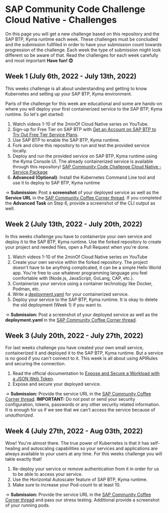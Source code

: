 # SAP Community Code Challenge Cloud Native - Challenges

On this page you will get a new challenge based on this repository and the SAP BTP, Kyma runtime each week. These challenges must be concluded and the submission fullfiled in order to have your submission count towards progression of the challenge. Each week the type of submission might look different so be aware of that. Read the challenges for each week carefully and most important **Have fun! 😊**

## Week 1 (July 6th, 2022  - July 13th, 2022)
This weeks challenge is all about understanding and getting to know Kubernetes and setting up your SAP BTP, Kyma environment.

Parts of the challenge for this week are educational and some are hands-on where you will deploy your first containerized service to the SAP BTP, Kyma runtime. So let's get started:

1. Watch videos 1-10 of the 2minOf Cloud Native series on YouTube.
2. Sign-up for Free Tier on SAP BTP with [Get an Account on SAP BTP to Try Out Free Tier Service Plans](https://developers.sap.com/tutorials/btp-free-tier-account.html).
3. Use SAP BTP to enable the SAP BTP, Kyma runtime.
4. Fork and clone this repository to run and test the provided service locally.
5. Deploy and run the provided service on SAP BTP, Kyma runtime using the Kyma Console UI. The already containerized service is available through this repository! [SAP Community Code Challenge Cloud Native - Service Package](https://github.com/SAP-samples/sap-community-code-challenge-cloud-native/pkgs/container/sap-community-code-challenge-cloud-native)
6. **Advanced (Optional)**: Install the Kubernetes Command Line tool and use it to deploy to SAP BTP, Kyma runtime

&#8594; **Submission:** Post a **screenshot** of your deployed service as well as the **Service URL** in the [SAP Community Coffee Corner thread](https://groups.community.sap.com/t5/coffee-corner/). If you completed the **Advanced Task** on Step 6, provide a screenshot of the CLI output as well.

## Week 2 (July 13th, 2022 - July 20th, 2022)
In this weeks challenge you have to containerize your own service and deploy it to the SAP BTP, Kyma runtime. Use the forked repository to create your project and needed files, open a Pull Request when you're done.

1. Watch videos 1-10 of the 2minOf Cloud Native series on YouTube
2. Create your own service within the forked repository. The project doesn't have to be anything complicated, it can be a simple Hello World app. You're free to use whatever programming language you feel comfortable with (Node.js, JavaScript, GoLang, CAP, etc.).
3. Containerize your service using a container technology like Docker, Podman, etc.
4. Write a [deployment.yaml](https://kubernetes.io/docs/concepts/workloads/controllers/deployment/) for your containerized service.
5. Deploy your service to the SAP BTP, Kyma runtime. It is okay to delete the old deployment (Week 1) if you want to.

&#8594; **Submission:** Post a screenshot of your deployed service as well as the **deployment.yaml** in the [SAP Community Coffee Corner thread](https://groups.community.sap.com/t5/coffee-corner/).

## Week 3 (July 20th, 2022 - July 27th, 2022)
For last weeks challenge you have created your own small service, containerized it and deployed it to the SAP BTP, Kyma runtime. But a service is no good if you can't connect to it. This week is all about using APIRules and securing the connection.

1. Read the official documentation to [Expose and Secure a Workload with a JSON Web Token](https://help.sap.com/docs/BTP/65de2977205c403bbc107264b8eccf4b/44bb2d3596554bf4b94ea344e40937dd.html?q=api%20rules).
2. Expose and secure your deployed service.

&#8594; **Submission:** Provide the service URL in the [SAP Community Coffee Corner thread](https://groups.community.sap.com/t5/coffee-corner/). **IMPORTANT:** Do not post or send your security configuration, tokens, passwords or any other security related information. It is enough for us if we see that we can't access the service because of *unauthorized*.

## Week 4 (July 27th, 2022 - Aug 03th, 2022)
Wow! You're almost there. The true power of Kubernetes is that it has self-healing and autoscaling capabilities so your services and applications are always available to your users at any time. For this weeks challenge you will takle exactly that!

1. Re-deploy your service or remove authentication from it in order for us to be able to access your service.
2. Use the Horizontal Autoscaler feature of SAP BTP, Kyma runtime.
3. Make sure to increase your Pod-count to at least 10.

&#8594; **Submission:** Provide the service URL in the [SAP Community Coffee Corner thread](https://groups.community.sap.com/t5/coffee-corner/) and pass our stress testing. Additional provide a screenshot of your running pods.
